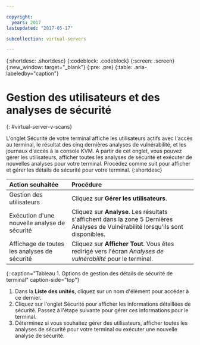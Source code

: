 ```yaml
---

copyright:
  years: 2017
lastupdated: "2017-05-17"

subcollection: virtual-servers

---
```


{:shortdesc: .shortdesc}
{:codeblock: .codeblock}
{:screen: .screen}
{:new_window: target="_blank"}
{:pre: .pre}
{:table: .aria-labeledby="caption"}

# Gestion des utilisateurs et des analyses de sécurité
{: #virtual-server-v-scans}

L'onglet Sécurité de votre terminal affiche les utilisateurs actifs avec l'accès au terminal, le résultat des cinq dernières analyses de vulnérabilité, et les journaux d'accès à la console KVM. A partir de cet onglet, vous pouvez gérer les utilisateurs, afficher toutes les analyses de sécurité et exécuter de nouvelles analyses pour votre terminal. Procédez comme suit pour afficher et gérer les détails de sécurité pour votre terminal.
{:shortdesc}

 | Action souhaitée   |  Procédure                                                                                                         |
 |:------------------------- |:--------------------------------------------------------------------------------------------------------------|
 |Gestion des utilisateurs               | Cliquez sur **Gérer les utilisateurs**.                                                                                       |
 |Exécution d'une nouvelle analyse de sécurité    | Cliquez sur **Analyse**. Les résultats s'affichent dans la zone 5 Dernières Analyses de Vulnérabilité lorsqu'ils sont disponibles. |
 |Affichage de toutes les analyses de sécurité    | Cliquez sur **Afficher Tout**. Vous êtes redirigé vers l'écran *Analyses de vulnérabilité* pour le terminal.                     |
 {: caption="Tableau 1. Options de gestion des détails de sécurité de terminal" caption-side="top"}

1. Dans la **Liste des unités**, cliquez sur un nom d'élément pour accéder à ce dernier.
2. Cliquez sur l'onglet Sécurité pour afficher les informations détaillées de sécurité. Passez à l'étape suivante pour gérer ces informations pour le terminal.
3. Déterminez si vous souhaitez gérer des utilisateurs, afficher toutes les analyses de sécurité pour votre terminal ou exécuter une nouvelle analyse de sécurité.
